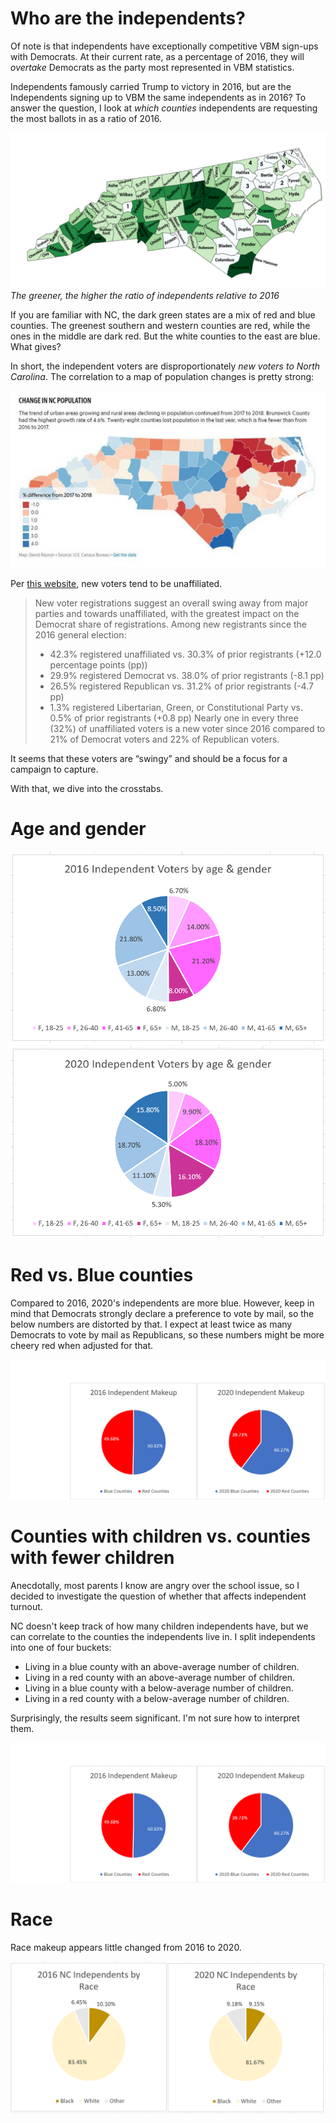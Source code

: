 # Who are the independents? 

Of note is that independents have exceptionally competitive VBM sign-ups with Democrats. At their current rate, as a percentage of 2016, they will *overtake* Democrats as the party most represented in VBM statistics. 

Independents famously carried Trump to victory in 2016, but are the Independents signing up to VBM the same independents as in 2016? To answer the question, I look at *which counties* independents are requesting the most ballots in as a ratio of 2016. 

![Independent strengths](/images/independent-ratio.png)
*The greener, the higher the ratio of independents relative to 2016*

If you are familiar with NC, the dark green states are a mix of red and blue counties. The greenest southern and western counties are red, while the ones in the middle are dark red. But the white counties to the east are blue. What gives? 

In short, the independent voters are disproportionately *new voters to North Carolina*. The correlation to a map of population changes is pretty strong: 

![Population changes](/images/population-change.jpg)

Per [this website](https://www.ncdemography.org/2020/09/09/who-are-ncs-new-voters-a-2020-update/), new voters tend to be unaffiliated. 

> New voter registrations suggest an overall swing away from major parties and towards unaffiliated, with the greatest impact on the Democrat share of registrations. Among new registrants since the 2016 general election:
> * 42.3% registered unaffiliated vs. 30.3% of prior registrants (+12.0 percentage points (pp))
> * 29.9% registered Democrat vs. 38.0% of prior registrants (-8.1 pp)
> * 26.5% registered Republican vs. 31.2% of prior registrants (-4.7 pp)
> * 1.3% registered Libertarian, Green, or Constitutional Party vs. 0.5% of prior registrants (+0.8 pp)
> Nearly one in every three (32%) of unaffiliated voters is a new voter since 2016 compared to 21% of Democrat voters and 22% of Republican voters.

It seems that these voters are “swingy” and should be a focus for a campaign to capture. 

With that, we dive into the crosstabs. 

# Age and gender

![2016 Party & Gender](/images/ind-2016-age-gender.png)
![2020 Party & Gender](/images/ind-2020-age-gender.png)

# Red vs. Blue counties

Compared to 2016, 2020's independents are more blue. However, keep in mind that Democrats strongly declare a preference to vote by mail, so the below numbers are distorted by that. I expect at least twice as many Democrats to vote by mail as Republicans, so these numbers might be more cheery red when adjusted for that. 

![Red and blue counties](/images/ind-county-makeup.png)

# Counties with children vs. counties with fewer children

Anecdotally, most parents I know are angry over the school issue, so I decided to investigate the question of whether that affects independent turnout. 

NC doesn't keep track of how many children independents have, but we can correlate to the counties the independents live in. I split independents into one of four buckets: 

* Living in a blue county with an above-average number of children.
* Living in a red county with an above-average number of children.
* Living in a blue county with a below-average number of children.
* Living in a red county with a below-average number of children.

Surprisingly, the results seem significant. I'm not sure how to interpret them. 

![Above or below average children](/images/ind-county-makeup.png)

# Race

Race makeup appears little changed from 2016 to 2020.

![Independent race makeup](/images/ind-race.png)
